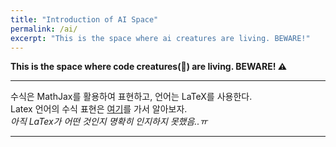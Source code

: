 ```yaml
---
title: "Introduction of AI Space"
permalink: /ai/
excerpt: "This is the space where ai creatures are living. BEWARE!"
---
```



**This is the space where code creatures(:monkey:) are living. BEWARE! :warning:**


---

수식은 MathJax를 활용하여 표현하고, 언어는 LaTeX를 사용한다.<br>
Latex 언어의 수식 표현은 [여기](https://www.codecogs.com/latex/eqneditor.php)를 가서 알아보자.<br>
*아직 LaTex가 어떤 것인지 명확히 인지하지 못했음..ㅠ*<br>

---

